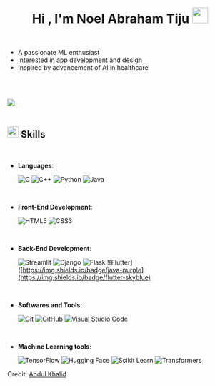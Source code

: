 
<h1 align="center"><b>Hi , I'm Noel Abraham Tiju </b><img src="https://media.giphy.com/media/hvRJCLFzcasrR4ia7z/giphy.gif" width="35"></h1>
<!--  -->

<br>

- A passionate ML enthusiast
- Interested in app development and design
- Inspired by advancement of AI in healthcare


<br><br>

<img src="https://user-images.githubusercontent.com/73097560/115834477-dbab4500-a447-11eb-908a-139a6edaec5c.gif"><br><br>

## <img src="https://media2.giphy.com/media/QssGEmpkyEOhBCb7e1/giphy.gif?cid=ecf05e47a0n3gi1bfqntqmob8g9aid1oyj2wr3ds3mg700bl&rid=giphy.gif" width ="25"><b> Skills</b>
<br>

<p align="center">

- **Languages**:
    
    ![C](https://img.shields.io/badge/C%20-%232370ED.svg?style=for-the-badge&logo=c&logoColor=white)
    ![C++](https://img.shields.io/badge/C++%20-%2300599C.svg?style=for-the-badge&logo=c%2B%2B&logoColor=white)
    ![Python](https://img.shields.io/badge/Python%20-%2314354C.svg?style=for-the-badge&logo=python&logoColor=white)
    ![Java]([https://img.shields.io/badge/java-purple?logo=java&logoColor=white](https://img.shields.io/badge/java-purple?logo=java&logoColor=white))
    

<br>   
    
- **Front-End Development**:

   ![HTML5](https://img.shields.io/badge/HTML5%20-%23E34F26.svg?style=for-the-badge&logo=html5&logoColor=white)
   ![CSS3](https://img.shields.io/badge/CSS%20-%231572B6.svg?style=for-the-badge&logo=css3&logoColor=white)

    
<br>

- **Back-End Development**:

   ![Streamlit](https://img.shields.io/badge/Streamlit-red)
   ![Django](https://img.shields.io/badge/flask-green)
   ![Flask](https://img.shields.io/badge/flask-green)
   ![Flutter]([https://img.shields.io/badge/java-purple](https://img.shields.io/badge/flutter-skyblue)
    
    
<br>

- **Softwares and Tools**:

    ![Git](https://img.shields.io/badge/git-%23F05033.svg?style=for-the-badge&logo=git&logoColor=white)
    ![GitHub](https://img.shields.io/badge/github-%23121011.svg?style=for-the-badge&logo=github&logoColor=white)
    ![Visual Studio Code](https://img.shields.io/badge/Visual%20Studio%20Code-0078d7.svg?style=for-the-badge&logo=visual-studio-code&logoColor=white)
    

<br>

- **Machine Learning tools**:

    ![TensorFlow]([https://img.shields.io/badge/tensorflow-blue])
    ![Hugging Face]((https://img.shields.io/badge/hugging_face-yellow))
    ![Scikit Learn](https://img.shields.io/badge/scikit_learn-red)
    ![Transformers](https://img.shields.io/badge/transformers-purple)

Credit: [Abdul Khalid](https://github.com/0xabdulkhalid)
